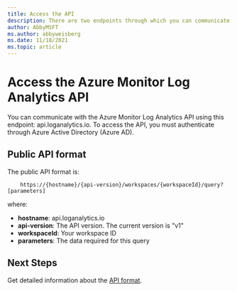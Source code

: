 ```yaml
---
title: Access the API
description: There are two endpoints through which you can communicate with the Azure Monitor Log Analytics API.
author: AbbyMSFT
ms.author: abbyweisberg
ms.date: 11/18/2021
ms.topic: article
---
```

# Access the Azure Monitor Log Analytics API

You can communicate with the Azure Monitor Log Analytics API using this endpoint: api.loganalytics.io. To access the API, you must authenticate through Azure Active Directory (Azure AD).
## Public API format

The public API format is:

```
    https://{hostname}/{api-version}/workspaces/{workspaceId}/query?[parameters]
```
where:
 - **hostname**: api.loganalytics.io
 - **api-version**: The API version. The current version is "v1"
 - **workspaceId**: Your workspace ID
 - **parameters**: The data required for this query
 
## Next Steps
Get detailed information about the [API format](request-format.md). 